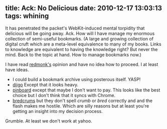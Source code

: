 title: Ack: No Delicious
date: 2010-12-17 13:03:13
tags: whining
---

It has penetrated the packet's WebKit-induced mental torpidity that
delicious will be going away. Ack. How will I have manage my enormous
collection of semi-useful bookmarks. (A large and growing collection
of digital cruft which are a meta-level equivalence to many of my
books. Links to knowledge are equivalent to having the knowledge
right? But never the mind. Back to the topic at hand. How to manage
bookmarks now.)

I have read [redmonk's](http://redmonk.com/sogrady/2010/03/05/del-icio-us-pinboard/) opinion
and have no idea how to proceed. I at least have ideas.

*  I could build a bookmark archive using posterous itself. YASP!
*  [diigo]("http://www.diigo.com/) Except that it looks heavy.
*  [pinboard](http://pinboard.in/switch/) except that maybe I don't
want to pay.  This looks like the best choice but I don't think that
it syncs with Chrome.
*  [bredcrums](http://www.bredcrums.com/) but they don't spell
*crumb* or *bred* correctly and and the flash makes me hostile. Which
are silly reasons but at least you're getting an insight into my
decision process.

Grumble. At least we don't work at yahoo.
